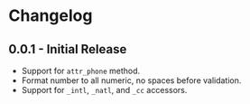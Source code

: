 # Changelog

## 0.0.1 - Initial Release

* Support for `attr_phone` method.
* Format number to all numeric, no spaces before validation.
* Support for `_intl`, `_natl`, and `_cc` accessors.